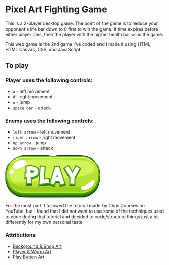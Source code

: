 # Pixel Art Fighting Game

This is a 2-player desktop game. The point of the game is to reduce your opponent's life bar down to 0 first to win the game. If time expires before either player dies, then the player with the higher health bar wins the game.

This web game is the 2nd game I've coded and I made it using HTML, HTML Canvas, CSS, and JavaScript.

## To play

### Player uses the following controls:
- `a` - left movement
- `d` - right movement
- `w` - jump
- `space bar` - attack

### Enemy uses the following controls:
- `left arrow` - left movement
- `right arrow` - right movement
- `up arrow` - jump
- `down arrow` - attack


[![Play Game](<green_play.png>)](<https://joanna-foss.github.io/pixel-art-fighting-game/> "Fighting Game")


For the most part, I followed the tutorial made by Chris Courses on YouTube, but I found that I did not want to use some of the techniques used to code during that tutorial and decided to code/structure things just a bit differently for my own personal taste.

### Attributions

- [Background & Shop Art](<https://brullov.itch.io/>)
- [Player & Worm Art](<https://luizmelo.itch.io/>)
- [Play Button Art](<https://www.vecteezy.com/free-vector/game-buttons>)
